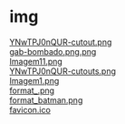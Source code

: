 # img 
<a href='https://gabrielryanft.github.io/learning/cursoemvideo/htmlecss/html/ex005/img/YNwTPJ0nQUR-cutout.png/' target='_blank' rel='next'>YNwTPJ0nQUR-cutout.png</a><br/>
<a href='https://gabrielryanft.github.io/learning/cursoemvideo/htmlecss/html/ex005/img/gab-bombado.png.png/' target='_blank' rel='next'>gab-bombado.png.png</a><br/>
<a href='https://gabrielryanft.github.io/learning/cursoemvideo/htmlecss/html/ex005/img/Imagem11.png/' target='_blank' rel='next'>Imagem11.png</a><br/>
<a href='https://gabrielryanft.github.io/learning/cursoemvideo/htmlecss/html/ex005/img/YNwTPJ0nQUR-cutouts.png/' target='_blank' rel='next'>YNwTPJ0nQUR-cutouts.png</a><br/>
<a href='https://gabrielryanft.github.io/learning/cursoemvideo/htmlecss/html/ex005/img/Imagem1.png/' target='_blank' rel='next'>Imagem1.png</a><br/>
<a href='https://gabrielryanft.github.io/learning/cursoemvideo/htmlecss/html/ex005/img/format_.png/' target='_blank' rel='next'>format_.png</a><br/>
<a href='https://gabrielryanft.github.io/learning/cursoemvideo/htmlecss/html/ex005/img/format_batman.png/' target='_blank' rel='next'>format_batman.png</a><br/>
<a href='https://gabrielryanft.github.io/learning/cursoemvideo/htmlecss/html/ex005/img/favicon.ico/' target='_blank' rel='next'>favicon.ico</a><br/>
